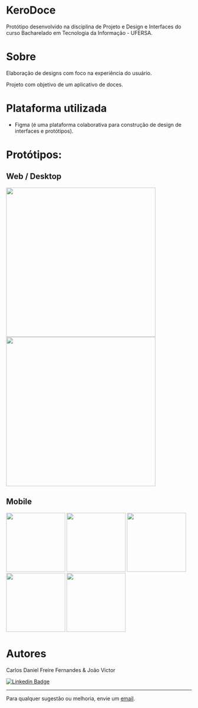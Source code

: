 # KeroDoce

Protótipo desenvolvido na disciplina de Projeto e Design e Interfaces do curso Bacharelado em Tecnologia da Informação - UFERSA.
 
# Sobre

Elaboração de designs com foco na experiência do usuário.

Projeto com objetivo de um aplicativo de doces.

# Plataforma utilizada
- Figma (é uma plataforma colaborativa para construção de design de interfaces e protótipos).

# Protótipos:

## Web / Desktop

<div>

<img src="https://user-images.githubusercontent.com/80116546/204359117-c4aeaa4f-dbe6-4cb5-84d2-659530cc9e88.png" width="405px" />

<img src="https://user-images.githubusercontent.com/80116546/204359072-80798584-d8cc-4d7f-8788-815ba94795ed.png" width="405px" />

</div>

## Mobile

<div>

<img src="https://user-images.githubusercontent.com/80116546/203140728-0ca650c7-91e1-40e5-b378-9bb7ffdaa63a.png" width="160px" />

<img src="https://user-images.githubusercontent.com/80116546/203140446-eb002d62-3fbf-4fb7-bd41-a5f47afa885b.png" width="160px" />

<img src="https://user-images.githubusercontent.com/80116546/203141032-33bba33b-7a86-41b7-9f89-cfc990854bfb.png" width="160px" />

<img src="https://user-images.githubusercontent.com/80116546/203141146-e45231e0-c1b3-4d91-b435-4dd2b2be6d26.png" width="160px" />

<img src="https://user-images.githubusercontent.com/80116546/203141254-fc6f5d6b-7eaf-4bc9-9c51-8eed50d718c6.png" width="160px" />


</div>

# Autores

Carlos Daniel Freire Fernandes & João Victor

[![Linkedin Badge](https://img.shields.io/badge/-Linkedin-blue?style=flat-square&logo=Linkedin&logoColor=white&link=https://www.linkedin.com/in/lpaulovt/)](https://www.linkedin.com/in/carlosdanielfernandes) 

---
Para qualquer sugestão ou melhoria, envie um [email](mailto:carloscdanield@gmail.com).
